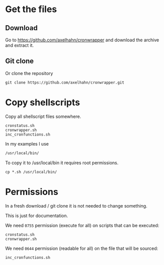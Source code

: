 # Get the files

## Download

Go to https://github.com/axelhahn/cronwrapper and download the archive and extract it.

## Git clone

Or clone the repository

`git clone https://github.com/axelhahn/cronwrapper.git`

# Copy shellscripts

Copy all shellscript files somewhere.

```text
cronstatus.sh
cronwrapper.sh
inc_cronfunctions.sh
```

In my examples I use

```bash
/usr/local/bin/
```

To copy it to /usr/local/bin it requires root permissions.

`cp *.sh /usr/local/bin/`

# Permissions

In a fresh download / git clone it is not needed to change something.

This is just for documentation.

We need `0755` permission (execute for all) on scripts that can be executed:

```text
cronstatus.sh
cronwrapper.sh
```

We need `0644` permission (readable for all) on the file that will be sourced:

```text
inc_cronfunctions.sh
```

